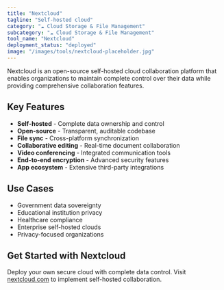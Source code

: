 ```yaml
---
title: "Nextcloud"
tagline: "Self-hosted cloud"
category: "☁️ Cloud Storage & File Management"
subcategory: "☁️ Cloud Storage & File Management"
tool_name: "Nextcloud"
deployment_status: "deployed"
image: "/images/tools/nextcloud-placeholder.jpg"
---
```

Nextcloud is an open-source self-hosted cloud collaboration platform that enables organizations to maintain complete control over their data while providing comprehensive collaboration features.

## Key Features

- **Self-hosted** - Complete data ownership and control
- **Open-source** - Transparent, auditable codebase
- **File sync** - Cross-platform synchronization
- **Collaborative editing** - Real-time document collaboration
- **Video conferencing** - Integrated communication tools
- **End-to-end encryption** - Advanced security features
- **App ecosystem** - Extensive third-party integrations

## Use Cases

- Government data sovereignty
- Educational institution privacy
- Healthcare compliance
- Enterprise self-hosted clouds
- Privacy-focused organizations

## Get Started with Nextcloud

Deploy your own secure cloud with complete data control. Visit [nextcloud.com](https://nextcloud.com) to implement self-hosted collaboration.